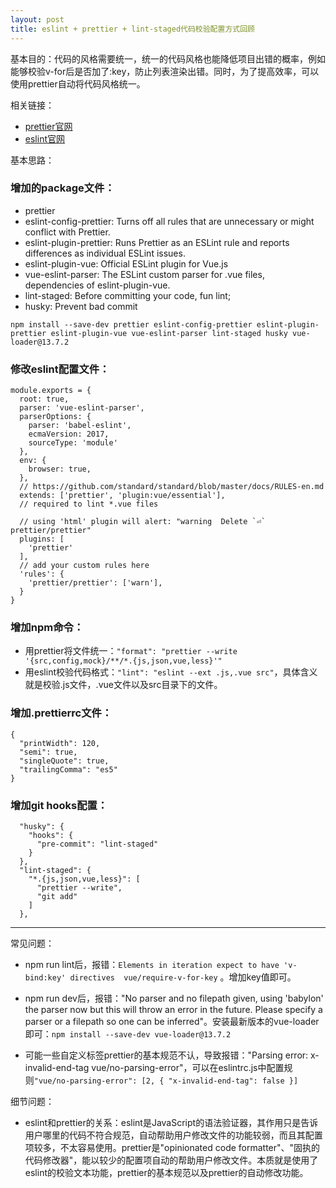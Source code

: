 ```yaml
---
layout: post
title: eslint + prettier + lint-staged代码校验配置方式回顾
---
```


基本目的：代码的风格需要统一，统一的代码风格也能降低项目出错的概率，例如能够校验v-for后是否加了:key，防止列表渲染出错。同时，为了提高效率，可以使用prettier自动将代码风格统一。

相关链接：

* [prettier官网](https://prettier.io/)
* [eslint官网](http://eslint.cn/docs/user-guide/configuring)

基本思路：

### 增加的package文件：

* prettier
* eslint-config-prettier: Turns off all rules that are unnecessary or might conflict with Prettier.
* eslint-plugin-prettier: 
Runs Prettier as an ESLint rule and reports differences as individual ESLint issues.
* eslint-plugin-vue: Official ESLint plugin for Vue.js
* vue-eslint-parser: The ESLint custom parser for .vue files, dependencies of eslint-plugin-vue.
* lint-staged: Before committing your code, fun lint;
* husky: Prevent bad commit

```
npm install --save-dev prettier eslint-config-prettier eslint-plugin-prettier eslint-plugin-vue vue-eslint-parser lint-staged husky vue-loader@13.7.2
```

### 修改eslint配置文件：

```
module.exports = {
  root: true,
  parser: 'vue-eslint-parser',
  parserOptions: {
    parser: 'babel-eslint',
    ecmaVersion: 2017,
    sourceType: 'module'
  },
  env: {
    browser: true,
  },
  // https://github.com/standard/standard/blob/master/docs/RULES-en.md
  extends: ['prettier', 'plugin:vue/essential'],
  // required to lint *.vue files

  // using 'html' plugin will alert: "warning  Delete `⏎`  prettier/prettier"
  plugins: [
    'prettier'
  ],
  // add your custom rules here
  'rules': {
    'prettier/prettier': ['warn'],
  }
}
```

### 增加npm命令：

* 用prettier将文件统一：```"format": "prettier --write '{src,config,mock}/**/*.{js,json,vue,less}'"```
* 用eslint校验代码格式：```"lint": "eslint --ext .js,.vue src"```，具体含义就是校验.js文件，.vue文件以及src目录下的文件。

### 增加.prettierrc文件：
```
{
  "printWidth": 120,
  "semi": true,
  "singleQuote": true,
  "trailingComma": "es5"
}
```

### 增加git hooks配置：
```
  "husky": {
    "hooks": {
      "pre-commit": "lint-staged"
    }
  },
  "lint-staged": {
    "*.{js,json,vue,less}": [
      "prettier --write",
      "git add"
    ]
  },
```

----

常见问题：

* npm run lint后，报错：```Elements in iteration expect to have 'v-bind:key' directives  vue/require-v-for-key``` 。增加key值即可。

* npm run dev后，报错："No parser and no filepath given, using 'babylon' the parser now but this will throw an error in the future. Please specify a parser or a filepath so one can be inferred"。安装最新版本的vue-loader即可：```npm install --save-dev vue-loader@13.7.2```

* 可能一些自定义标签prettier的基本规范不认，导致报错："Parsing error: x-invalid-end-tag  vue/no-parsing-error"，可以在eslintrc.js中配置规则```"vue/no-parsing-error": [2, { "x-invalid-end-tag": false }]```


细节问题：

* eslint和prettier的关系：eslint是JavaScript的语法验证器，其作用只是告诉用户哪里的代码不符合规范，自动帮助用户修改文件的功能较弱，而且其配置项较多，不太容易使用。prettier是"opinionated code formatter"、"固执的代码修改器"，能以较少的配置项自动的帮助用户修改文件。本质就是使用了eslint的校验文本功能，prettier的基本规范以及prettier的自动修改功能。